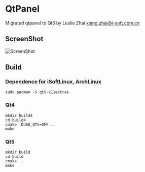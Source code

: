 # QtPanel

Migrated qtpanel to Qt5 by Leslie Zhai <xiang.zhai@i-soft.com.cn>

## ScreenShot

![ScreenShot](https://raw.github.com/xiangzhai/qtpanel/master/snapshot1.png)

## Build

### Dependence for iSoftLinux, ArchLinux

```
sudo pacman -S qt5-x11extras
```

### Qt4

```
mkdir build4
cd build4
cmake -DUSE_QT5=OFF ..
make
```


### Qt5

```
mkdir build
cd build
cmake ..
make
```
